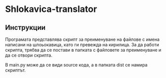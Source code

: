 # Shlokavica-translator
## Инструкции
Програмата представлява скрипт за преименуване на файлове с имена написани на шлоьокавица, като ги превежда на кирилица.
За да работи скрипта, трябва да се постави в папката с файловете за преименуване и да се отвори скрипта.

В main.py може да се види source кода, а в папката dist се намира скриптът.
